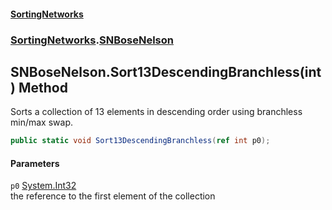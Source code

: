 #### [SortingNetworks](index.md 'index')
### [SortingNetworks](SortingNetworks.md 'SortingNetworks').[SNBoseNelson](SortingNetworks_SNBoseNelson.md 'SortingNetworks.SNBoseNelson')
## SNBoseNelson.Sort13DescendingBranchless(int) Method
Sorts a collection of 13 elements in descending order using branchless min/max swap.  
```csharp
public static void Sort13DescendingBranchless(ref int p0);
```
#### Parameters
<a name='SortingNetworks_SNBoseNelson_Sort13DescendingBranchless(int)_p0'></a>
`p0` [System.Int32](https://docs.microsoft.com/en-us/dotnet/api/System.Int32 'System.Int32')  
the reference to the first element of the collection
  
